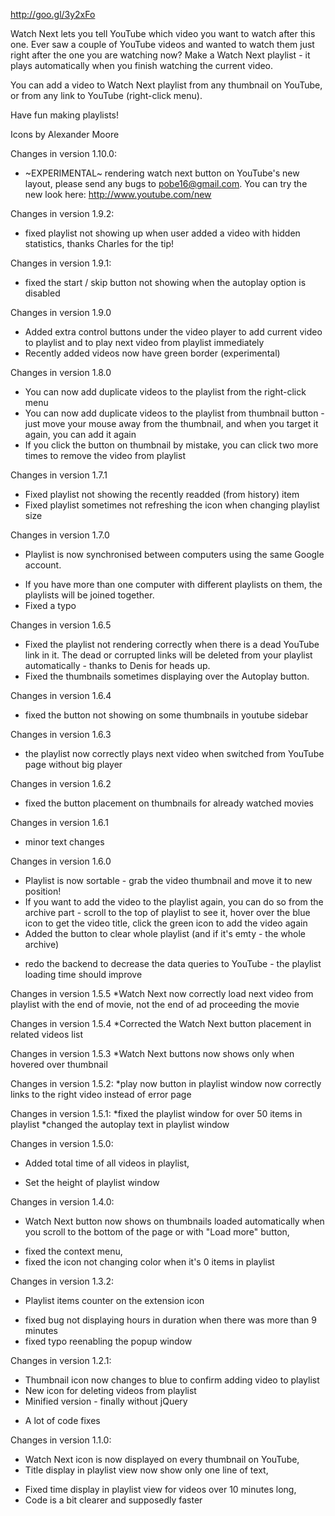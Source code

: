 http://goo.gl/3y2xFo

Watch Next lets you tell YouTube which video you want to watch after this one.
Ever saw a couple of YouTube videos and wanted to watch them just right after the one you are watching now? Make a Watch Next playlist - it plays automatically when you finish watching the current video.

You can add a video to Watch Next playlist from any thumbnail on YouTube, or from any link to YouTube (right-click menu).

Have fun making playlists!

Icons by Alexander Moore

Changes in version 1.10.0:
* ~EXPERIMENTAL~ rendering watch next button on YouTube's new layout, please send any bugs to pobe16@gmail.com. You can try the new look here: http://www.youtube.com/new 

Changes in version 1.9.2:
* fixed playlist not showing up when user added a video with hidden statistics, thanks Charles for the tip!

Changes in version 1.9.1:
* fixed the start / skip button not showing when the autoplay option is disabled 

Changes in version 1.9.0
- Added extra control buttons under the video player to add current video to playlist and to play next video from playlist immediately
- Recently added videos now have green border (experimental)

Changes in version 1.8.0
- You can now add duplicate videos to the playlist from the right-click menu
- You can now add duplicate videos to the playlist from thumbnail button - just move your mouse away from the thumbnail, and when you target it again, you can add it again
- If you click the button on thumbnail by mistake, you can click two more times to remove the video from playlist

Changes in version 1.7.1
* Fixed playlist not showing the recently readded (from history) item
* Fixed playlist sometimes not refreshing the icon when changing playlist size

Changes in version 1.7.0
- Playlist is now synchronised between computers using the same Google account.
* If you have more than one computer with different playlists on them, the playlists will be joined together.
* Fixed a typo

Changes in version 1.6.5
* Fixed the playlist not rendering correctly when there is a dead YouTube link in it. The dead or corrupted links will be deleted from your playlist automatically - thanks to Denis for heads up.
* Fixed the thumbnails sometimes displaying over the Autoplay button.

Changes in version 1.6.4
* fixed the button not showing on some thumbnails in youtube sidebar

Changes in version 1.6.3
* the playlist now correctly plays next video when switched from YouTube page without big player

Changes in version 1.6.2
* fixed the button placement on thumbnails for already watched movies

Changes in version 1.6.1
* minor text changes

Changes in version 1.6.0
- Playlist is now sortable - grab the video thumbnail and move it to new position!
- If you want to add the video to the playlist again, you can do so from the archive part - scroll to the top of playlist to see it, hover over the blue icon to get the video title, click the green icon to add the video again
- Added the button to clear whole playlist (and if it's emty - the whole archive)
* redo the backend to decrease the data queries to YouTube - the playlist loading time should improve

Changes in version 1.5.5
*Watch Next now correctly load next video from playlist with the end of movie, not the end of ad proceeding the movie

Changes in version 1.5.4
*Corrected the Watch Next button placement in related videos list

Changes in version 1.5.3
*Watch Next buttons now shows only when hovered over thumbnail

Changes in version 1.5.2:
*play now button in playlist window now correctly links to the right video instead of error page

Changes in version 1.5.1:
*fixed the playlist window for over 50 items in playlist
*changed the autoplay text in playlist window

Changes in version 1.5.0:
- Added total time of all videos in playlist,
* Set the height of playlist window

Changes in version 1.4.0:
- Watch Next button now shows on thumbnails loaded automatically when you scroll to the bottom of the page or with "Load more" button,
* fixed the context menu,
* fixed the icon not changing color when it's 0 items in playlist

Changes in version 1.3.2:

- Playlist items counter on the extension icon
* fixed bug not displaying hours in duration when there was more than 9 minutes
* fixed typo reenabling the popup window

Changes in version 1.2.1:

- Thumbnail icon now changes to blue to confirm adding video to playlist
- New icon for deleting videos from playlist
- Minified version - finally without jQuery
* A lot of code fixes

Changes in version 1.1.0:
- Watch Next icon is now displayed on every thumbnail on YouTube,
- Title display in playlist view now show only one line of text,
* Fixed time display in playlist view for videos over 10 minutes long,
* Code is a bit clearer and supposedly faster